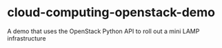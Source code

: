 cloud-computing-openstack-demo
==============================

A demo that uses the OpenStack Python API to roll out a mini LAMP infrastructure

